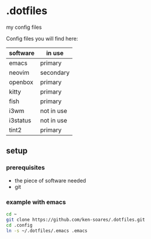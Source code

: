 # .dotfiles
my config files


Config files you will find here:

| software | in use     |
|----------|------------|
| emacs    | primary    |
| neovim   | secondary  |
| openbox  | primary    |
| kitty    | primary    |
| fish     | primary    |
| i3wm     | not in use |
| i3status | not in use |
| tint2    | primary    |

## setup
### prerequisites
- the piece of software needed
- git

### example with emacs

```bash
cd ~
git clone https://github.com/ken-soares/.dotfiles.git
cd .config
ln -s ~/.dotfiles/.emacs .emacs
```
